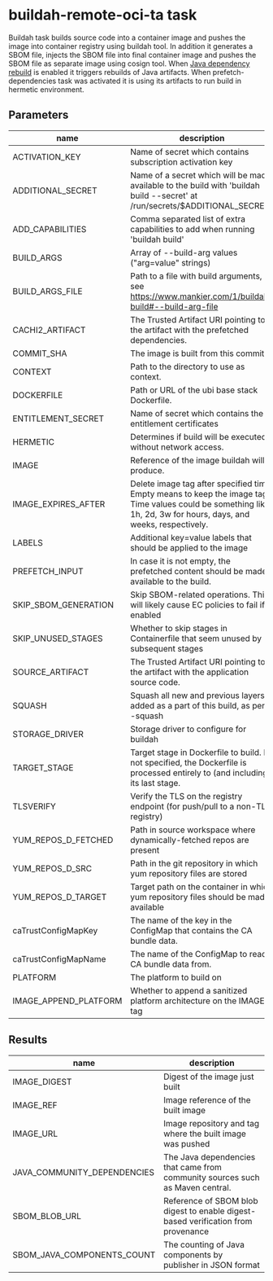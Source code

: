 # buildah-remote-oci-ta task

Buildah task builds source code into a container image and pushes the image into container registry using buildah tool.
In addition it generates a SBOM file, injects the SBOM file into final container image and pushes the SBOM file as separate image using cosign tool.
When [Java dependency rebuild](https://redhat-appstudio.github.io/docs.stonesoup.io/Documentation/main/cli/proc_enabled_java_dependencies.html) is enabled it triggers rebuilds of Java artifacts.
When prefetch-dependencies task was activated it is using its artifacts to run build in hermetic environment.

## Parameters
| name                  | description                                                                                                                                                        | default value       | required |
|-----------------------|--------------------------------------------------------------------------------------------------------------------------------------------------------------------|---------------------|----------|
| ACTIVATION_KEY        | Name of secret which contains subscription activation key                                                                                                          | activation-key      | false    |
| ADDITIONAL_SECRET     | Name of a secret which will be made available to the build with 'buildah build --secret' at /run/secrets/$ADDITIONAL_SECRET                                        | does-not-exist      | false    |
| ADD_CAPABILITIES      | Comma separated list of extra capabilities to add when running 'buildah build'                                                                                     | ""                  | false    |
| BUILD_ARGS            | Array of --build-arg values ("arg=value" strings)                                                                                                                  | []                  | false    |
| BUILD_ARGS_FILE       | Path to a file with build arguments, see https://www.mankier.com/1/buildah-build#--build-arg-file                                                                  | ""                  | false    |
| CACHI2_ARTIFACT       | The Trusted Artifact URI pointing to the artifact with the prefetched dependencies.                                                                                | ""                  | false    |
| COMMIT_SHA            | The image is built from this commit.                                                                                                                               | ""                  | false    |
| CONTEXT               | Path to the directory to use as context.                                                                                                                           | .                   | false    |
| DOCKERFILE            | Path or URL of the ubi base stack Dockerfile.                                                                                                                                | ./Dockerfile        | false    |
| ENTITLEMENT_SECRET    | Name of secret which contains the entitlement certificates                                                                                                         | etc-pki-entitlement | false    |
| HERMETIC              | Determines if build will be executed without network access.                                                                                                       | false               | false    |
| IMAGE                 | Reference of the image buildah will produce.                                                                                                                       |                     | true     |
| IMAGE_EXPIRES_AFTER   | Delete image tag after specified time. Empty means to keep the image tag. Time values could be something like 1h, 2d, 3w for hours, days, and weeks, respectively. | ""                  | false    |
| LABELS                | Additional key=value labels that should be applied to the image                                                                                                    | []                  | false    |
| PREFETCH_INPUT        | In case it is not empty, the prefetched content should be made available to the build.                                                                             | ""                  | false    |
| SKIP_SBOM_GENERATION  | Skip SBOM-related operations. This will likely cause EC policies to fail if enabled                                                                                | false               | false    |
| SKIP_UNUSED_STAGES    | Whether to skip stages in Containerfile that seem unused by subsequent stages                                                                                      | true                | false    |
| SOURCE_ARTIFACT       | The Trusted Artifact URI pointing to the artifact with the application source code.                                                                                |                     | true     |
| SQUASH                | Squash all new and previous layers added as a part of this build, as per --squash                                                                                  | false               | false    |
| STORAGE_DRIVER        | Storage driver to configure for buildah                                                                                                                            | vfs                 | false    |
| TARGET_STAGE          | Target stage in Dockerfile to build. If not specified, the Dockerfile is processed entirely to (and including) its last stage.                                     | ""                  | false    |
| TLSVERIFY             | Verify the TLS on the registry endpoint (for push/pull to a non-TLS registry)                                                                                      | true                | false    |
| YUM_REPOS_D_FETCHED   | Path in source workspace where dynamically-fetched repos are present                                                                                               | fetched.repos.d     | false    |
| YUM_REPOS_D_SRC       | Path in the git repository in which yum repository files are stored                                                                                                | repos.d             | false    |
| YUM_REPOS_D_TARGET    | Target path on the container in which yum repository files should be made available                                                                                | /etc/yum.repos.d    | false    |
| caTrustConfigMapKey   | The name of the key in the ConfigMap that contains the CA bundle data.                                                                                             | ca-bundle.crt       | false    |
| caTrustConfigMapName  | The name of the ConfigMap to read CA bundle data from.                                                                                                             | trusted-ca          | false    |
| PLATFORM              | The platform to build on                                                                                                                                           |                     | true     |
| IMAGE_APPEND_PLATFORM | Whether to append a sanitized platform architecture on the IMAGE tag                                                                                               | false               | false    |

## Results
|name|description|
|---|---|
|IMAGE_DIGEST|Digest of the image just built|
|IMAGE_REF|Image reference of the built image|
|IMAGE_URL|Image repository and tag where the built image was pushed|
|JAVA_COMMUNITY_DEPENDENCIES|The Java dependencies that came from community sources such as Maven central.|
|SBOM_BLOB_URL|Reference of SBOM blob digest to enable digest-based verification from provenance|
|SBOM_JAVA_COMPONENTS_COUNT|The counting of Java components by publisher in JSON format|

